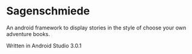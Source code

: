 # Sagenschmiede
An android framework to display stories in the style of choose your own adventure books.

Written in Android Studio 3.0.1

